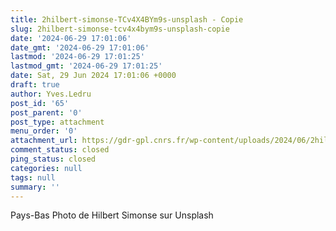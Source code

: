 ```yaml
---
title: 2hilbert-simonse-TCv4X4BYm9s-unsplash - Copie
slug: 2hilbert-simonse-tcv4x4bym9s-unsplash-copie
date: '2024-06-29 17:01:06'
date_gmt: '2024-06-29 17:01:06'
lastmod: '2024-06-29 17:01:25'
lastmod_gmt: '2024-06-29 17:01:25'
date: Sat, 29 Jun 2024 17:01:06 +0000
draft: true
author: Yves.Ledru
post_id: '65'
post_parent: '0'
post_type: attachment
menu_order: '0'
attachment_url: https://gdr-gpl.cnrs.fr/wp-content/uploads/2024/06/2hilbert-simonse-TCv4X4BYm9s-unsplash-Copie.jpg
comment_status: closed
ping_status: closed
categories: null
tags: null
summary: ''
---
```


Pays-Bas Photo de Hilbert Simonse sur Unsplash
